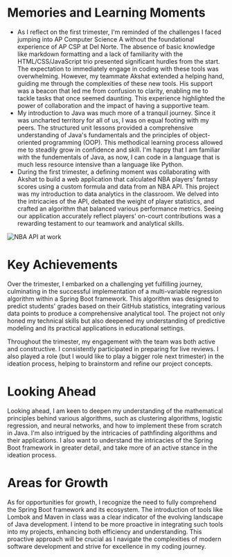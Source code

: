 # Memories and Learning Moments

- As I reflect on the first trimester, I'm reminded of the challenges I faced jumping into AP Computer Science A without the foundational experience of AP CSP at Del Norte. The absence of basic knowledge like markdown formatting and a lack of familiarity with the HTML/CSS/JavaScript trio presented significant hurdles from the start. The expectation to immediately engage in coding with these tools was overwhelming. However, my teammate Akshat extended a helping hand, guiding me through the complexities of these new tools. His support was a beacon that led me from confusion to clarity, enabling me to tackle tasks that once seemed daunting. This experience highlighted the power of collaboration and the impact of having a supportive team.
- My introduction to Java was much more of a tranquil journey. Since it was uncharted territory for all of us, I was on equal footing with my peers. The structured unit lessons provided a comprehensive understanding of Java's fundamentals and the principles of object-oriented programming (OOP). This methodical learning process allowed me to steadily grow in confidence and skill. I'm happy that I am familiar with the fundementals of Java, as now, I can code in a language that is much less resource intensive than a language like Python.
- During the first trimester, a defining moment was collaborating with Akshat to build a web application that calculated NBA players' fantasy scores using a custom formula and data from an NBA API. This project was my introduction to data analytics in the classroom. We delved into the intricacies of the API, debated the weight of player statistics, and crafted an algorithm that balanced various performance metrics. Seeing our application accurately reflect players' on-court contributions was a rewarding testament to our teamwork and analytical skills.

![]({{site.baseurl}}images/nbaapicapture.PNG, "NBA API at work")

# Key Achievements

Over the trimester, I embarked on a challenging yet fulfilling journey, culminating in the successful implementation of a multi-variable regression algorithm within a Spring Boot framework. This algorithm was designed to predict students' grades based on their GitHub statistics, integrating various data points to produce a comprehensive analytical tool. The project not only honed my technical skills but also deepened my understanding of predictive modeling and its practical applications in educational settings.

Throughout the trimester, my engagement with the team was both active and constructive. I consistently participated in preparing for live reviews. I also played a role (but I would like to play a bigger role next trimester) in the ideation process, helping to brainstorm and refine our project concepts.

# Looking Ahead

Looking ahead, I am keen to deepen my understanding of the mathematical principles behind various algorithms, such as clustering algorithms, logistic regression, and neural networks, and how to implement these from scratch in Java. I'm also intrigued by the intricacies of pathfinding algorithms and their applications. I also want to understand the intricacies of the Spring Boot framework in greater detail, and take more of an active stance in the ideation process.

# Areas for Growth

As for opportunities for growth, I recognize the need to fully comprehend the Spring Boot framework and its ecosystem. The introduction of tools like Lombok and Maven in class was a clear indicator of the evolving landscape of Java development. I intend to be more proactive in integrating such tools into my projects, enhancing both efficiency and understanding. This proactive approach will be crucial as I navigate the complexities of modern software development and strive for excellence in my coding journey.